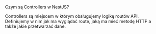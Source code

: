 Czym są Controllers w NestJS?

Controllers są miejscem w którym obsługujemy logikę routów API.
Definiujemy w nim jak ma wyglądać route, jaką ma mieć metodę HTTP a także jakie przetwarzać dane.
